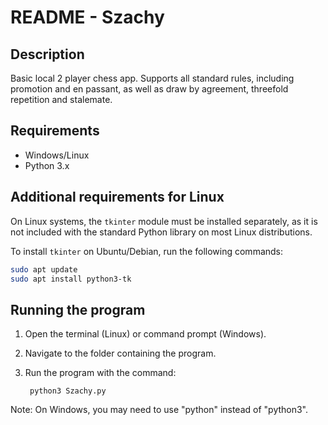 # README - Szachy

## Description

Basic local 2 player chess app. Supports all standard rules, including promotion and en passant, as well as draw by agreement, threefold repetition and stalemate.

## Requirements

- Windows/Linux
- Python 3.x

## Additional requirements for Linux

On Linux systems, the `tkinter` module must be installed separately, as it is not included with the standard Python library on most Linux distributions.

To install `tkinter` on Ubuntu/Debian, run the following commands:

```bash
sudo apt update
sudo apt install python3-tk
```

## Running the program

1. Open the terminal (Linux) or command prompt (Windows).

2. Navigate to the folder containing the program.

3. Run the program with the command:


        python3 Szachy.py


Note: On Windows, you may need to use "python" instead of "python3".